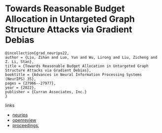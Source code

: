 # Towards Reasonable Budget Allocation in Untargeted Graph Structure Attacks via Gradient Debias

```
@incollection{grad_neurips22,
author = {Liu, Zihan and Luo, Yun and Wu, Lirong and Liu, Zicheng and Z. Li, Stan},
title = {Towards Reasonable Budget Allocation in Untargeted Graph Structure Attacks via Gradient Debias},
booktitle = {Advances in Neural Information Processing Systems (NeurIPS) 35},
pages = {27966--27977},
year = {2022},
publisher = {Curran Associates, Inc.}
}
```

links
- [neurips](https://nips.cc/Conferences/2022/Schedule?showEvent=55252)
- [openreview](https://openreview.net/forum?id=vkGk2HI8oOP)
- [proceedings](https://papers.nips.cc//paper_files/paper/2022/hash/b31aec087b4c9be97d7148dfdf6e062d-Abstract-Conference.html),
